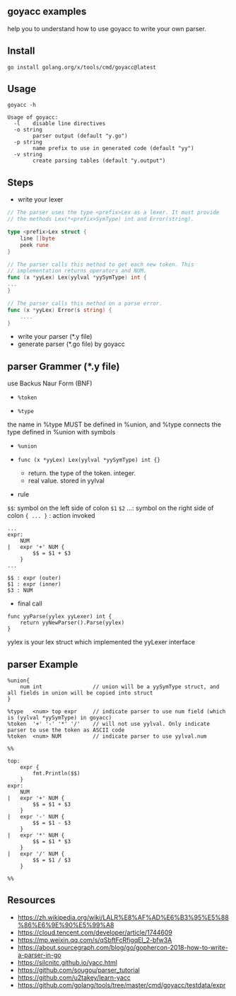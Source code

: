 goyacc examples
------

help you to understand how to use goyacc to write your own parser.

## Install

```shell
go install golang.org/x/tools/cmd/goyacc@latest
```

## Usage

```shell
goyacc -h

Usage of goyacc:
  -l	disable line directives
  -o string
        parser output (default "y.go")
  -p string
        name prefix to use in generated code (default "yy")
  -v string
        create parsing tables (default "y.output")
```

## Steps

- write your lexer

```go
// The parser uses the type <prefix>Lex as a lexer. It must provide
// the methods Lex(*<prefix>SymType) int and Error(string).

type <prefix>Lex struct {
    line []byte
    peek rune
}

// The parser calls this method to get each new token. This
// implementation returns operators and NUM.
func (x *yyLex) Lex(yylval *yySymType) int {
...
}

// The parser calls this method on a parse error.
func (x *yyLex) Error(s string) {
    ....
}
```

- write your parser (*.y file)
- generate parser (*.go file) by goyacc

## parser Grammer (*.y file)

use Backus Naur Form (BNF)

- `%token`

- `%type`

the name in %type MUST be defined in %union, and %type connects the type defined in %union with symbols

- `%union`

- `func (x *yyLex) Lex(yylval *yySymType) int {}`

  - return. the type of the token. integer.
  - real value. stored in yylval

- rule

`$$`: symbol on the left side of colon
`$1` `$2` ...: symbol on the right side of colon
`{ ... }` : action invoked

```
...
expr:
    NUM
|   expr '+' NUM {
        $$ = $1 + $3
    }
...

$$ : expr (outer)
$1 : expr (inner)
$3 : NUM
```

- final call

```
func yyParse(yylex yyLexer) int {
    return yyNewParser().Parse(yylex)
}
```

yylex is your lex struct which implemented the yyLexer interface


## parser Example

```
%union{
    num int                // union will be a yySymType struct, and all fields in union will be copied into struct
}

%type   <num> top expr     // indicate parser to use num field (which is (yylval *yySymType) in goyacc)
%token  '+' '-' '*' '/'    // will not use yylval. Only indicate parser to use the token as ASCII code
%token  <num> NUM          // indicate parser to use yylval.num

%%

top:
    expr {
        fmt.Println($$)
    }
expr:
    NUM
|   expr '+' NUM {
        $$ = $1 + $3
    }
|   expr '-' NUM {
        $$ = $1 - $3
    }
|   expr '*' NUM {
        $$ = $1 * $3
    }
|   expr '/' NUM {
        $$ = $1 / $3
    }

%%
```

## Resources

  * https://zh.wikipedia.org/wiki/LALR%E8%AF%AD%E6%B3%95%E5%88%86%E6%9E%90%E5%99%A8
  * https://cloud.tencent.com/developer/article/1744609
  * https://mp.weixin.qq.com/s/qSbftFcRfigqEl_2-bfw3A
  * https://about.sourcegraph.com/blog/go/gophercon-2018-how-to-write-a-parser-in-go
  * https://silcnitc.github.io/yacc.html
  * https://github.com/sougou/parser_tutorial
  * https://github.com/u2takey/learn-yacc
  * https://github.com/golang/tools/tree/master/cmd/goyacc/testdata/expr

